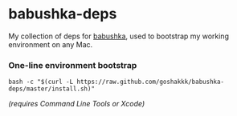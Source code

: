 # babushka-deps

My collection of deps for [babushka](http://babushka.me), used to bootstrap my working environment
on any Mac.

### One-line environment bootstrap

    bash -c "$(curl -L https://raw.github.com/goshakkk/babushka-deps/master/install.sh)"

*(requires Command Line Tools or Xcode)*
